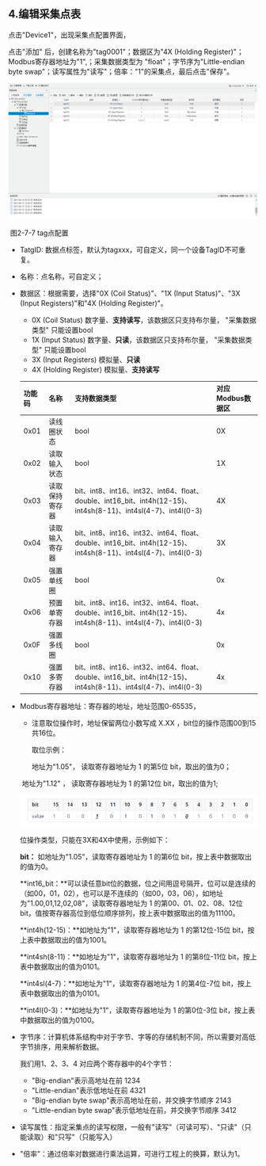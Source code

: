 ## 4.编辑采集点表

点击"Device1"，出现采集点配置界面，

点击"添加" 后，创建名称为"tag0001"；数据区为"4X (Holding Register)"；Modbus寄存器地址为"1",；采集数据类型为 "float"；字节序为"Little-endian byte swap"；读写属性为"读写"；倍率："1"的采集点，最后点击"保存"。

![](assets/tag配置.png)

​																			图2-7-7 tag点配置

- TatgID: 数据点标签，默认为tagxxx，可自定义，同一个设备TagID不可重复。

- 名称：点名称，可自定义；

- 数据区：根据需要，选择"0X (Coil Status)"、"1X (Input Status)"、"3X (Input Registers)"和"4X (Holding Register)"。
  - 0X   (Coil Status)  数字量、**支持读写**，该数据区只支持布尔量， "采集数据类型" 只能设置bool   
  - 1X (Input Status)  数字量、**只读**，该数据区只支持布尔量， "采集数据类型" 只能设置bool 
  - 3X (Input Registers) 模拟量、**只读** 
  - 4X (Holding Register) 模拟量、**支持读写**

  
  | 功能码 | 名称           | 支持数据类型                                                 | 对应Modbus数据区 |
  | ------ | -------------- | ------------------------------------------------------------ | ---------------- |
  | 0x01   | 读线圈状态     | bool                                                         | 0X               |
  | 0x02   | 读取输入状态   | bool                                                         | 1X               |
  | 0x03   | 读取保持寄存器 | bit、int8、int16、int32、int64、float、double、int16_bit、int4h(12-15)、int4sh(8-11)、int4sl(4-7)、int4l(0-3) | 4X               |
  | 0x04   | 读取输入寄存器 | bit、int8、int16、int32、int64、float、double、int16_bit、int4h(12-15)、int4sh(8-11)、int4sl(4-7)、int4l(0-3) | 3X               |
  | 0x05   | 强置单线圈     | bool                                                         | 0x               |
  | 0x06   | 预置单寄存器   | bit、int8、int16、int32、int64、float、double、int16_bit、int4h(12-15)、int4sh(8-11)、int4sl(4-7)、int4l(0-3) | 4x               |
  | 0x0F   | 强置多线圈     | bool                                                         | 0x               |
  | 0x10   | 强置多寄存器   | bit、int8、int16、int32、int64、float、double、int16_bit、int4h(12-15)、int4sh(8-11)、int4sl(4-7)、int4l(0-3) | 4x               |



- Modbus寄存器地址：寄存器的地址，地址范围0-65535，

    - 注意取位操作时，地址保留两位小数写成 X.XX ，bit位的操作范围00到15共16位。
      
        取位示例：
      
         地址为"1.05"，  读取寄存器地址为 1 的第5位  bit，取出的值为0；

    ​        地址为"1.12" ， 读取寄存器地址为 1 的第12位  bit，取出的值为1;

    ![1557970984875](../../assets/bitpic.png)

  位操作类型，只能在3X和4X中使用，示例如下：

  **bit：** 如地址为"1.05"，读取寄存器地址为 1 的第6位 bit，按上表中数据取出的值为0。

  **int16_bit：**可以读任意bit位的数据，位之间用逗号隔开，位可以是连续的（如00，01，02），也可以是不连续的（如00，03，06），如地址为"1.00,01,12,02,08"，读取寄存器地址为 1 的第00、01、02、08、12位 bit，值按寄存器高位到低位顺序排列，按上表中数据取出的值为11100。

  **int4h(12-15)：**如地址为"1"，读取寄存器地址为 1 的第12位-15位 bit，按上表中数据取出的值为1001。

  **int4sh(8-11)：**如地址为"1"，读取寄存器地址为 1 的第8位-11位 bit，按上表中数据取出的值为0101。

  **int4sl(4-7)：**如地址为"1"，读取寄存器地址为 1 的第4位-7位 bit，按上表中数据取出的值为0101。

  **int4l(0-3)：**如地址为"1"，读取寄存器地址为 1 的第0位-3位 bit，按上表中数据取出的值为0100。

- 字节序：计算机体系结构中对于字节、字等的存储机制不同，所以需要对高低字节排序，用来解析数据。

  我们用1、2、3、4 对应两个寄存器中的4个字节：

  - "Big-endian"表示高地址在前 1234
  - "Little-endian"表示低地址在前 4321
  - "Big-endian byte swap"表示高地址在前，并交换字节顺序   2143
  - "Little-endian byte swap"表示低地址在前，并交换字节顺序  3412

- 读写属性：指定采集点的读写权限，一般有"读写"（可读可写）、"只读"（只能读取）和"只写"（只能写入）

- "倍率"：通过倍率对数据进行乘法运算，可进行工程上的换算，默认为1。

